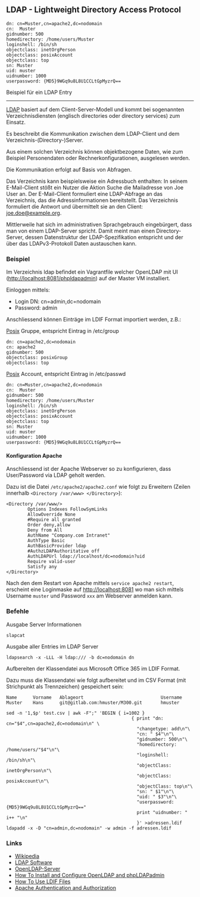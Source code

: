 LDAP - Lightweight Directory Access Protocol
--------------------------------------------

    dn: cn=Muster,cn=apache2,dc=nodomain
    cn:  Muster
    gidnumber: 500
    homedirectory: /home/users/Muster
    loginshell: /bin/sh
    objectclass: inetOrgPerson
    objectclass: posixAccount
    objectclass: top
    sn: Muster
    uid: muster
    uidnumber: 1000
    userpassword: {MD5}9WGq9u8L8U1CCLtGpMyzrQ==
 
Beispiel für ein LDAP Entry

- - -

[LDAP](https://en.wikipedia.org/wiki/Lightweight_Directory_Access_Protocol) basiert auf dem Client-Server-Modell und kommt bei sogenannten Verzeichnisdiensten (englisch directories oder directory services) zum Einsatz. 

Es beschreibt die Kommunikation zwischen dem LDAP-Client und dem Verzeichnis-(Directory-)Server. 

Aus einem solchen Verzeichnis können objektbezogene Daten, wie zum Beispiel Personendaten oder Rechnerkonfigurationen, ausgelesen werden. 

Die Kommunikation erfolgt auf Basis von Abfragen.

Das Verzeichnis kann beispielsweise ein Adressbuch enthalten: In seinem E-Mail-Client stößt ein Nutzer die Aktion Suche die Mailadresse von Joe User an. Der E-Mail-Client formuliert eine LDAP-Abfrage an das Verzeichnis, das die Adressinformationen bereitstellt. Das Verzeichnis formuliert die Antwort und übermittelt sie an den Client: joe.doe@example.org.

Mittlerweile hat sich im administrativen Sprachgebrauch eingebürgert, dass man von einem LDAP-Server spricht. Damit meint man einen Directory-Server, dessen Datenstruktur der LDAP-Spezifikation entspricht und der über das LDAPv3-Protokoll Daten austauschen kann.

### Beispiel

Im Verzeichnis ldap befindet ein Vagrantfile welcher OpenLDAP mit UI ([http://localhost:8081/phpldapadmin](http://localhost:8081/phpldapadmin)) auf der Master VM installiert.

Einloggen mittels:
* Login DN: cn=admin,dc=nodomain
* Password: admin 

Anschliessend können Einträge im LDIF Format importiert werden, z.B.:

[Posix](https://de.wikipedia.org/wiki/Portable_Operating_System_Interface) Gruppe, entspricht Eintrag in /etc/group

    dn: cn=apache2,dc=nodomain
    cn: apache2
    gidnumber: 500
    objectclass: posixGroup
    objectclass: top

[Posix](https://de.wikipedia.org/wiki/Portable_Operating_System_Interface) Account, entspricht Eintrag in /etc/passwd

    dn: cn=Muster,cn=apache2,dc=nodomain
    cn:  Muster
    gidnumber: 500
    homedirectory: /home/users/Muster
    loginshell: /bin/sh
    objectclass: inetOrgPerson
    objectclass: posixAccount
    objectclass: top
    sn: Muster
    uid: muster
    uidnumber: 1000
    userpassword: {MD5}9WGq9u8L8U1CCLtGpMyzrQ==
    
#### Konfiguration Apache

Anschliessend ist der Apache Webserver so zu konfigurieren, dass User/Password via LDAP geholt werden.

Dazu ist die Datei `/etc/apache2/apache2.conf` wie folgt zu Erweitern (Zeilen innerhalb `<Directory /var/www> </Directory>`):

    <Directory /var/www/>
            Options Indexes FollowSymLinks
            AllowOverride None
            #Require all granted
            Order deny,allow
            Deny from All
            AuthName "Company.com Intranet"
            AuthType Basic
            AuthBasicProvider ldap
            #AuthzLDAPAuthoritative off
            AuthLDAPUrl ldap://localhost/dc=nodomain?uid
            Require valid-user
            Satisfy any
    </Directory>

Nach den dem Restart von Apache mittels `service apache2 restart`,  erscheint eine Loginmaske auf [http://localhost:8081](http://localhost:8081) wo man sich mittels Username `muster` und Password `xxx` am Webserver anmelden kann.

### Befehle

Ausgabe Server Informationen

    slapcat
    
Ausgabe aller Entries im LDAP Server

    ldapsearch -x -LLL -H ldap:/// -b dc=nodomain dn
    
Aufbereiten der Klassendatei aus Microsoft Office 365 im LDIF Format. 

Dazu muss die Klassendatei wie folgt aufbereitet und im CSV Format (mit Strichpunkt als Trennzeichen) gespeichert sein:

    Name      Vorname   Ablageort                             Username
    Muster    Hans      git@gitlab.com:hmuster/M300.git       hmuster

    sed -n '1,$p' test.csv | awk -F";" 'BEGIN { i=1002 }
                                                   { print "dn: cn="$4",cn=apache2,dc=nodomain\n" \
                                                     "changetype: add\n"\
                                                     "cn: " $4"\n"\
                                                     "gidnumber: 500\n"\
                                                     "homedirectory: /home/users/"$4"\n"\
                                                     "loginshell: /bin/sh\n"\
                                                     "objectClass: inetOrgPerson\n"\
                                                     "objectClass: posixAccount\n"\
                                                     "objectClass: top\n"\
                                                     "sn: " $1"\n"\
                                                     "uid: " $3"\n"\
                                                     "userpassword: {MD5}9WGq9u8L8U1CCLtGpMyzrQ=="
                                                     print "uidnumber: " i++ "\n"
                                                     }' >adressen.ldif
    ldapadd -x -D "cn=admin,dc=nodomain" -w admin -f adressen.ldif


### Links

* [Wikipedia](https://en.wikipedia.org/wiki/Lightweight_Directory_Access_Protocol)
* [LDAP Software](https://en.wikipedia.org/wiki/List_of_LDAP_software)
* [OpenLDAP-Server](https://help.ubuntu.com/lts/serverguide/openldap-server.html)
* [How To Install and Configure OpenLDAP and phpLDAPadmin](https://www.digitalocean.com/community/tutorials/how-to-install-and-configure-openldap-and-phpldapadmin-on-an-ubuntu-14-04-server)
* [How To Use LDIF Files](https://www.digitalocean.com/community/tutorials/how-to-use-ldif-files-to-make-changes-to-an-openldap-system)
* [Apache Authentication and Authorization](https://httpd.apache.org/docs/trunk/howto/auth.html)

